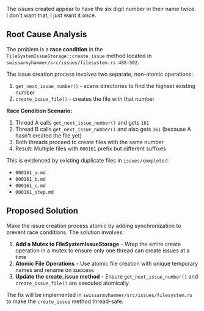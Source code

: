 The issues created appear to have the six digit number in their name twice. I don't want that, I just want it once.

## Root Cause Analysis

The problem is a **race condition** in the `FileSystemIssueStorage::create_issue` method located in `swissarmyhammer/src/issues/filesystem.rs:488-502`.

The issue creation process involves two separate, non-atomic operations:
1. `get_next_issue_number()` - scans directories to find the highest existing number
2. `create_issue_file()` - creates the file with that number

**Race Condition Scenario:**
1. Thread A calls `get_next_issue_number()` and gets `161`
2. Thread B calls `get_next_issue_number()` and also gets `161` (because A hasn't created the file yet)
3. Both threads proceed to create files with the same number
4. Result: Multiple files with `000161` prefix but different suffixes

This is evidenced by existing duplicate files in `issues/complete/`:
- `000161_a.md`
- `000161_b.md`
- `000161_c.md`
- `000161_step.md`

## Proposed Solution

Make the issue creation process atomic by adding synchronization to prevent race conditions. The solution involves:

1. **Add a Mutex to FileSystemIssueStorage** - Wrap the entire create operation in a mutex to ensure only one thread can create issues at a time
2. **Atomic File Operations** - Use atomic file creation with unique temporary names and rename on success
3. **Update the create_issue method** - Ensure `get_next_issue_number()` and `create_issue_file()` are executed atomically

The fix will be implemented in `swissarmyhammer/src/issues/filesystem.rs` to make the `create_issue` method thread-safe.
